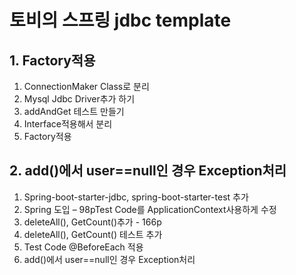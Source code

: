 # 토비의 스프링 jdbc template

## 1. Factory적용
1. ConnectionMaker Class로 분리
2. Mysql Jdbc Driver추가 하기
3. addAndGet 테스트 만들기
4. Interface적용해서 분리
5. Factory적용

## 2. add()에서 user==null인 경우 Exception처리
1. Spring-boot-starter-jdbc, spring-boot-starter-test 추가
2. Spring 도입 – 98pTest Code를 ApplicationContext사용하게 수정
3. deleteAll(), GetCount()추가 - 166p
4. deleteAll(), GetCount() 테스트 추가
5. Test Code @BeforeEach 적용
6. add()에서 user==null인 경우 Exception처리
